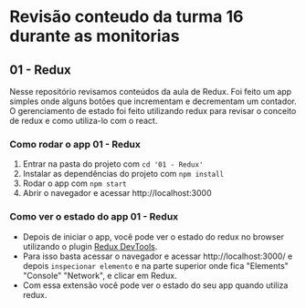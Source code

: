 # Revisão conteudo da turma 16 durante as monitorias

## 01 - Redux

Nesse repositório revisamos conteúdos da aula de Redux. Foi feito um app simples onde alguns botões que incrementam e decrementam um contador.
O gerenciamento de estado foi feito utilizando redux para revisar o conceito de redux e como utiliza-lo com o react.

### Como rodar o app 01 - Redux

1. Entrar na pasta do projeto com `cd '01 - Redux'`
2. Instalar as dependências do projeto com `npm install`
3. Rodar o app com `npm start`
4. Abrir o navegador e acessar http://localhost:3000

### Como ver o estado do app 01 - Redux

 - Depois de iniciar o app, você pode ver o estado do redux no browser utilizando o plugin [Redux DevTools](https://chrome.google.com/webstore/detail/redux-devtools/lmhkpmbekcpmknklioeibfkpmmfibljd?hl=pt-BR).
 - Para isso basta acessar o navegador e acessar http://localhost:3000/ e depois `inspecionar elemento` e na parte superior onde fica "Elements" "Console" "Network", e clicar em Redux.
 - Com essa extensão você pode ver o estado do seu app quando utiliza redux.